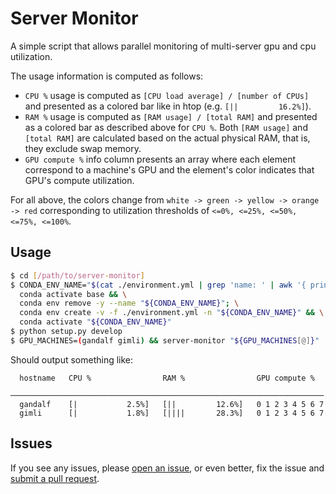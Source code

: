 # Server Monitor
A simple script that allows parallel monitoring of multi-server gpu and cpu utilization.

The usage information is computed as follows:
* `CPU %` usage is computed as `[CPU load average] / [number of CPUs]` and presented as a colored bar like in htop (e.g. `[||         16.2%]`).
* `RAM %` usage is computed as `[RAM usage] / [total RAM]` and presented as a colored bar as described above for `CPU %`. Both `[RAM usage]` and `[total RAM]` are calculated based on the actual physical RAM, that is, they exclude swap memory.
* `GPU compute %` info column presents an array where each element correspond to a machine's GPU and the element's color indicates that GPU's compute utilization.

For all above, the colors change from `white -> green -> yellow -> orange -> red` corresponding to utilization thresholds of `<=0%, <=25%, <=50%, <=75%, <=100%`.

## Usage

``` sh
$ cd [/path/to/server-monitor]
$ CONDA_ENV_NAME="$(cat ./environment.yml | grep 'name: ' | awk '{ print $2}')" && \
  conda activate base && \
  conda env remove -y --name "${CONDA_ENV_NAME}"; \
  conda env create -v -f ./environment.yml -n "${CONDA_ENV_NAME}" && \
  conda activate "${CONDA_ENV_NAME}"
$ python setup.py develop
$ GPU_MACHINES=(gandalf gimli) && server-monitor "${GPU_MACHINES[@]}"
```

Should output something like:
```
  hostname   CPU %                RAM %                GPU compute %
 ──────────────────────────────────────────────────────────────────────
  gandalf    [|           2.5%]   [||         12.6%]   0 1 2 3 4 5 6 7
  gimli      [|           1.8%]   [||||       28.3%]   0 1 2 3 4 5 6 7
```

## Issues
If you see any issues, please [open an issue](../../issues/new), or even better, fix the issue and [submit a pull request](../../compare).

